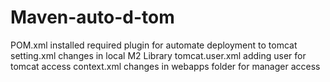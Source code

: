 # Maven-auto-d-tom
POM.xml installed required plugin for automate deployment to tomcat
setting.xml changes in local M2 Library
tomcat.user.xml adding user for tomcat access
context.xml changes in webapps folder for manager access 
